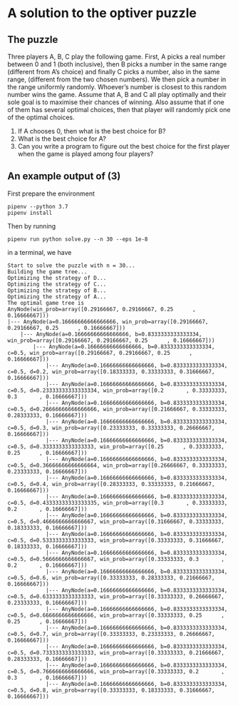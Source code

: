 # A solution to the optiver puzzle
## The puzzle
Three players A, B, C play the following game. First, A picks a real number between 0 and 1 (both inclusive), then B picks a number in the same range (different from A’s choice) and finally C picks a number, also in the same range, (different from the two chosen numbers). We then pick a number in the range uniformly randomly. Whoever’s number is closest to this random number wins the game. Assume that A, B and C all play optimally and their sole goal is to maximise their chances of winning. Also assume that if one of them has several optimal choices, then that player will randomly pick one of the optimal choices.

1. If A chooses 0, then what is the best choice for B?
2. What is the best choice for A?
3. Can you write a program to figure out the best choice for the first player when the game is played among four players?

## An example output of (3)
First prepare the environment
```
pipenv --python 3.7
pipenv install
```

Then by running
```
pipenv run python solve.py --n 30 --eps 1e-8
```
in a terminal, we have
```
Start to solve the puzzle with n = 30...
Building the game tree...
Optimizing the strategy of D...
Optimizing the strategy of C...
Optimizing the strategy of B...
Optimizing the strategy of A...
The optimal game tree is
AnyNode(win_prob=array([0.29166667, 0.29166667, 0.25      , 0.16666667]))
|--- AnyNode(a=0.16666666666666666, win_prob=array([0.29166667, 0.29166667, 0.25      , 0.16666667]))
    |--- AnyNode(a=0.16666666666666666, b=0.8333333333333334, win_prob=array([0.29166667, 0.29166667, 0.25      , 0.16666667]))
        |--- AnyNode(a=0.16666666666666666, b=0.8333333333333334, c=0.5, win_prob=array([0.29166667, 0.29166667, 0.25      , 0.16666667]))
            |--- AnyNode(a=0.16666666666666666, b=0.8333333333333334, c=0.5, d=0.2, win_prob=array([0.18333333, 0.33333333, 0.31666667, 0.16666667]))
            |--- AnyNode(a=0.16666666666666666, b=0.8333333333333334, c=0.5, d=0.23333333333333334, win_prob=array([0.2       , 0.33333333, 0.3       , 0.16666667]))
            |--- AnyNode(a=0.16666666666666666, b=0.8333333333333334, c=0.5, d=0.26666666666666666, win_prob=array([0.21666667, 0.33333333, 0.28333333, 0.16666667]))
            |--- AnyNode(a=0.16666666666666666, b=0.8333333333333334, c=0.5, d=0.3, win_prob=array([0.23333333, 0.33333333, 0.26666667, 0.16666667]))
            |--- AnyNode(a=0.16666666666666666, b=0.8333333333333334, c=0.5, d=0.3333333333333333, win_prob=array([0.25      , 0.33333333, 0.25      , 0.16666667]))
            |--- AnyNode(a=0.16666666666666666, b=0.8333333333333334, c=0.5, d=0.36666666666666664, win_prob=array([0.26666667, 0.33333333, 0.23333333, 0.16666667]))
            |--- AnyNode(a=0.16666666666666666, b=0.8333333333333334, c=0.5, d=0.4, win_prob=array([0.28333333, 0.33333333, 0.21666667, 0.16666667]))
            |--- AnyNode(a=0.16666666666666666, b=0.8333333333333334, c=0.5, d=0.43333333333333335, win_prob=array([0.3       , 0.33333333, 0.2       , 0.16666667]))
            |--- AnyNode(a=0.16666666666666666, b=0.8333333333333334, c=0.5, d=0.4666666666666667, win_prob=array([0.31666667, 0.33333333, 0.18333333, 0.16666667]))
            |--- AnyNode(a=0.16666666666666666, b=0.8333333333333334, c=0.5, d=0.5333333333333333, win_prob=array([0.33333333, 0.31666667, 0.18333333, 0.16666667]))
            |--- AnyNode(a=0.16666666666666666, b=0.8333333333333334, c=0.5, d=0.5666666666666667, win_prob=array([0.33333333, 0.3       , 0.2       , 0.16666667]))
            |--- AnyNode(a=0.16666666666666666, b=0.8333333333333334, c=0.5, d=0.6, win_prob=array([0.33333333, 0.28333333, 0.21666667, 0.16666667]))
            |--- AnyNode(a=0.16666666666666666, b=0.8333333333333334, c=0.5, d=0.6333333333333333, win_prob=array([0.33333333, 0.26666667, 0.23333333, 0.16666667]))
            |--- AnyNode(a=0.16666666666666666, b=0.8333333333333334, c=0.5, d=0.6666666666666666, win_prob=array([0.33333333, 0.25      , 0.25      , 0.16666667]))
            |--- AnyNode(a=0.16666666666666666, b=0.8333333333333334, c=0.5, d=0.7, win_prob=array([0.33333333, 0.23333333, 0.26666667, 0.16666667]))
            |--- AnyNode(a=0.16666666666666666, b=0.8333333333333334, c=0.5, d=0.7333333333333333, win_prob=array([0.33333333, 0.21666667, 0.28333333, 0.16666667]))
            |--- AnyNode(a=0.16666666666666666, b=0.8333333333333334, c=0.5, d=0.7666666666666666, win_prob=array([0.33333333, 0.2       , 0.3       , 0.16666667]))
            |--- AnyNode(a=0.16666666666666666, b=0.8333333333333334, c=0.5, d=0.8, win_prob=array([0.33333333, 0.18333333, 0.31666667, 0.16666667]))
```